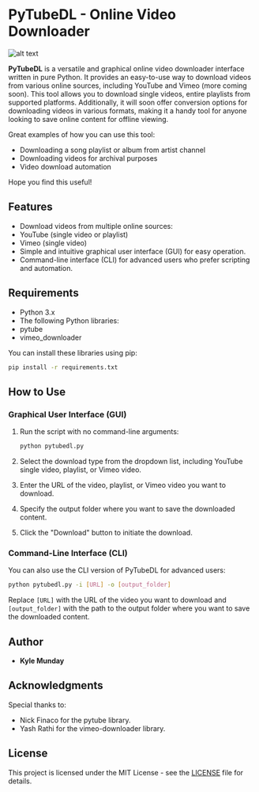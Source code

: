 # PyTubeDL - Online Video Downloader

![alt text](https://i.ibb.co/WDP0YnF/Py-Tube-DL-300x300.png)

**PyTubeDL** is a versatile and graphical online video downloader interface written in pure Python. It provides an easy-to-use way to download videos from various online sources, including YouTube and Vimeo (more coming soon). This tool allows you to download single videos, entire playlists from supported platforms. Additionally, it will soon offer conversion options for downloading videos in various formats, making it a handy tool for anyone looking to save online content for offline viewing.

Great examples of how you can use this tool:
- Downloading a song playlist or album from artist channel
- Downloading videos for archival purposes
- Video download automation

Hope you find this useful! 

## Features

- Download videos from multiple online sources:
- YouTube (single video or playlist)
- Vimeo (single video)
- Simple and intuitive graphical user interface (GUI) for easy operation.
- Command-line interface (CLI) for advanced users who prefer scripting and automation.

## Requirements

- Python 3.x
- The following Python libraries:
- pytube
- vimeo_downloader

You can install these libraries using pip:

```bash
pip install -r requirements.txt
```

## How to Use

### Graphical User Interface (GUI)

1. Run the script with no command-line arguments:

   ```bash
   python pytubedl.py
   ```

2. Select the download type from the dropdown list, including YouTube single video, playlist, or Vimeo video.

3. Enter the URL of the video, playlist, or Vimeo video you want to download.

4. Specify the output folder where you want to save the downloaded content.

5. Click the "Download" button to initiate the download.

### Command-Line Interface (CLI)

You can also use the CLI version of PyTubeDL for advanced users:

```bash
python pytubedl.py -i [URL] -o [output_folder]
```

Replace `[URL]` with the URL of the video you want to download and `[output_folder]` with the path to the output folder where you want to save the downloaded content.

## Author

- **Kyle Munday**

## Acknowledgments

Special thanks to:

- Nick Finaco for the pytube library.
- Yash Rathi for the vimeo-downloader library.

## License

This project is licensed under the MIT License - see the [LICENSE](LICENSE) file for details.
